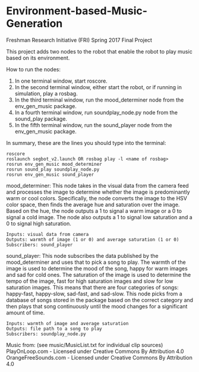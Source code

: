 # Environment-based-Music-Generation
Freshman Research Initiative (FRI) Spring 2017 Final Project

This project adds two nodes to the robot that enable the robot to play music based on its environment.

How to run the nodes:
1. In one terminal window, start roscore.
2. In the second terminal window, either start the robot, or if running in simulation, play a rosbag.
3. In the third terminal window, run the mood\_determiner node from the env\_gen\_music package.
4. In a fourth terminal window, run soundplay\_node.py node from the sound\_play package.
5. In the fifth terminal window, run the sound\_player node from the env\_gen\_music package.

In summary, these are the lines you should type into the terminal:

	roscore
	roslaunch segbot_v2.launch OR rosbag play -l <name of rosbag>
	rosrun env_gen_music mood_determiner
	rosrun sound_play soundplay_node.py
	rosrun env_gen_music sound_player

mood\_determiner:
This node takes in the visual data from the camera feed and processes the image to determine
whether the image is predominantly warm or cool colors. Specifically, the node converts the image
to the HSV color space, then finds the average hue and saturation over the image. Based on the hue,
the node outputs a 1 to signal a warm image or a 0 to signal a cold image. The node also outputs
a 1 to signal low saturation and a 0 to signal high saturation.

	Inputs: visual data from camera
	Outputs: warmth of image (1 or 0) and average saturation (1 or 0)
	Subscribers: sound_player

sound\_player:
This node subscribes the data published by the mood\_determiner and uses that to pick a song to play.
The warmth of the image is used to determine the mood of the song, happy for warm images and sad for
cold ones. The saturation of the image is used to determine the tempo of the image, fast for high
saturation images and slow for low saturation images. This means that there are four categories of songs:
happy-fast, happy-slow, sad-fast, and sad-slow. This node picks from a database of songs stored in the
package based on the correct category and then plays that song continuously until the mood changes
for a significant amount of time.

	Inputs: warmth of image and average saturation
	Outputs: file path to a song to play
	Subscribers: soundplay_node.py


Music from: (see music/MusicList.txt for individual clip sources)
PlayOnLoop.com - Licensed under Creative Commons By Attribution 4.0
OrangeFreeSounds.com - Licensed under Creative Commons By Attribution 4.0
